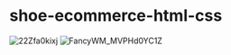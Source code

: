 # shoe-ecommerce-html-css
![22Zfa0kixj](https://github.com/shouravrahman/shoe-ecommerce-html-css/assets/73746355/4fd39544-664e-4dc3-90dd-2609b47ebafc)
![FancyWM_MVPHd0YC1Z](https://github.com/shouravrahman/shoe-ecommerce-html-css/assets/73746355/f350e970-fbbd-4631-841c-b4ce998bae2c)
